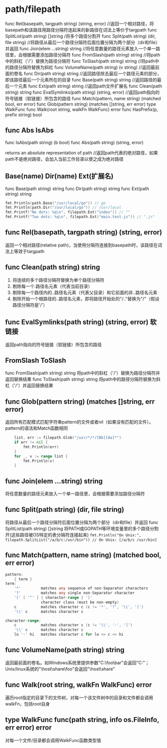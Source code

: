 # path/filepath


func Rel(basepath, targpath string) (string, error) //返回一个相对路径，将basepath和该路径用路径分隔符连起来的新路径在词法上等价于targpath
func SplitList(path string) []string        /将多个路径分割开
func Split(path string) (dir, file string)  //将路径从最后一个路径分隔符后面位置分隔为两个部分（dir和file）并返回
func Join(elem ...string) string        //将任意数量的路径元素放入一个单一路径里，会根据需要添加路径分隔符
func FromSlash(path string) string      //将path中的斜杠（'/'）替换为路径分隔符
func ToSlash(path string) string        //将path中的路径分隔符替换为斜杠
func VolumeName(path string) (v string) //返回最前面的卷名
func Dir(path string) string        //返回路径除去最后一个路径元素的部分，即该路径最后一个元素所在的目录
func Base(path string) string       //返回路径的最后一个元素
func Ext(path string) string        //返回path文件扩展名
func Clean(path string) string
func EvalSymlinks(path string) (string, error)  //返回path指向的符号链接（软链接）所包含的路径
func Match(pattern, name string) (matched bool, err error)
func Glob(pattern string) (matches []string, err error)
type WalkFunc
func Walk(root string, walkFn WalkFunc) error
func HasPrefix(p, prefix string) bool


## func Abs IsAbs

func IsAbs(path string) (b bool)
func Abs(path string) (string, error)

returns an absolute representation of path
//返回path代表的绝对路径，如果path不是绝对路径，会加入当前工作目录以使之成为绝对路径

## Base(name) Dir(name) Ext(扩展名)

func Base(path string) string
func Dir(path string) string
func Ext(path string) string

```go
fmt.Println(path.Base("/usr/local/go")) // go
fmt.Println(path.Dir("/usr/local/go")) // /usr/local
fmt.Printf("No dots: %q\n", filepath.Ext("index")) // ""
fmt.Printf("Two dots: %q\n", filepath.Ext("main.test.js")) // ".js"
```

## func Rel(basepath, targpath string) (string, error)

返回一个相对路径(relative path)，当使用分隔符连接到basepath时，该路径在词法上等效于targpath

## func Clean(path string) string

1. 将连续的多个路径分隔符替换为单个路径分隔符
2. 剔除每一个.路径名元素（代表当前目录）
3. 剔除每一个路径内的..路径名元素（代表父目录）和它前面的非..路径名元素
4. 剔除开始一个根路径的..路径名元素，即将路径开始处的"/.."替换为"/"（假设路径分隔符是'/'）

## func EvalSymlinks(path string) (string, error) 软链接

返回path指向的符号链接（软链接）所包含的路径

## FromSlash ToSlash

func FromSlash(path string) string
将path中的斜杠（'/'）替换为路径分隔符并返回替换结果
func ToSlash(path string) string
将path中的路径分隔符替换为斜杠（'/'）并返回替换结果

## func Glob(pattern string) (matches []string, err error)

返回所有匹配模式匹配字符串pattern的文件或者nil（如果没有匹配的文件）。pattern的语法和Match函数相同

```go
    list, err := filepath.Glob("/usr/*/*/[Bb][Aa]*")
    if err != nil {
        fmt.Println(err)
    }
    for _, v := range list {
        fmt.Println(v)
    }
```

## func Join(elem ...string) string

将任意数量的路径元素放入一个单一路径里，会根据需要添加路径分隔符

## func Split(path string) (dir, file string)

将路径从最后一个路径分隔符后面位置分隔为两个部分（dir和file）并返回
func SplitList(path string) []string
将PATH或GOPATH等环境变量里的多个路径分割开(这些路径被OS特定的表分隔符连接起来)
`fmt.Println("On Unix:", filepath.SplitList("/a/b/c:/usr/bin")) // On Unix: [/a/b/c /usr/bin]`

## func Match(pattern, name string) (matched bool, err error)

```go
pattern:
	{ term }
term:
	'*'         matches any sequence of non-Separator characters
	'?'         matches any single non-Separator character
	'[' [ '^' ] { character-range } ']'
	            character class (must be non-empty)
	c           matches character c (c != '*', '?', '\\', '[')
	'\\' c      matches character c

character-range:
	c           matches character c (c != '\\', '-', ']')
	'\\' c      matches character c
	lo '-' hi   matches character c for lo <= c <= hi
```

## func VolumeName(path string) string

返回最前面的卷名。如Windows系统里提供参数"C:\foo\bar"会返回"C:"；Unix/linux系统的"\\host\share\foo"会返回"\\host\share"

## func Walk(root string, walkFn WalkFunc) error

遍历root指定的目录下的文件树，对每一个该文件树中的目录和文件都会调用walkFn，包括root自身

## type WalkFunc func(path string, info os.FileInfo, err error) error

对每一个文件/目录都会调用WalkFunc函数类型值